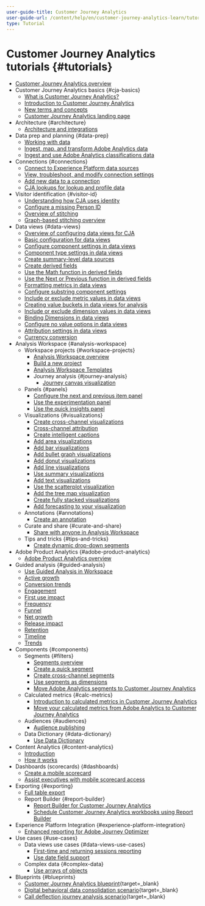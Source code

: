 ```yaml
---
user-guide-title: Customer Journey Analytics
user-guide-url: /content/help/en/customer-journey-analytics-learn/tutorials/overview.html
type: Tutorial
---
```


# Customer Journey Analytics tutorials {#tutorials}

+ [Customer Journey Analytics overview](overview.md)
+ Customer Journey Analytics basics {#cja-basics}
    + [What is Customer Journey Analytics?](cja-basics/what-is-customer-journey-analytics.md)
    + [Introduction to Customer Journey Analytics](cja-basics/understanding-customer-journey-analytics.md)
    + [New terms and concepts](cja-basics/new-terms-and-concepts-in-cja.md)
    + [Customer Journey Analytics landing page](cja-basics/customer-journey-analytics-landing-page.md)
+ Architecture {#architecture}
    + [Architecture and integrations](architecture/architecture-and-integrations-of-cja.md)
+ Data prep and planning {#data-prep}
    + [Working with data](data-prep/working-with-data-in-cja.md)
    + [Ingest, map, and transform Adobe Analytics data](data-prep/ingest-map-and-transform-adobe-analytics-data.md)
    + [Ingest and use Adobe Analytics classifications data](data-prep/ingest-and-use-analytics-classifications.md)
+ Connections {#connections}
    + [Connect to Experience Platform data sources](connections/connecting-customer-journey-analytics-to-data-sources-in-platform.md)
    + [View, troubleshoot, and modify connection settings](connections/connections-details-experience-in-cja.md)
    + [Add new data to a connection](connections/add-past-data-to-an-existing-connection-in-cja.md)
    + [CJA lookups for lookup and profile data](connections/cja-lookup-data.md)
+ Visitor identification {#visitor-id}
    + [Understanding how CJA uses identity](visitor-id/understanding-how-customer-journey-analytics-uses-identity.md)
    + [Configure a missing Person ID](visitor-id/configure-missing-person-id.md)
    + [Overview of stitching](visitor-id/overview-of-stitching.md)
    + [Graph-based stitching overview](visitor-id/graph-based-stitching-overview.md)
+ Data views {#data-views}
    + [Overview of configuring data views for CJA](data-views/overview-of-configuring-data-views-for-cja.md)
    + [Basic configuration for data views](data-views/basic-configuration-for-data-views.md)
    + [Configure component settings in data views](data-views/configuring-component-settings-in-data-views.md)
    + [Component type settings in data views](data-views/component-type-settings-in-data-views.md)
    + [Create summary-level data sources](data-views/create-summary-level-data-sources.md)
    + [Create derived fields](data-views/derived-fields-in-cja.md)
    + [Use the Math function in derived fields](data-views/use-the-math-function-in-derived-fields.md)
    + [Use the Next or Previous function in derived fields](data-views/use-the-next-previous-function-in-derived-fields.md)
    + [Formatting metrics in data views](data-views/formatting-metrics-in-data-views.md)
    + [Configure substring component settings](data-views/configure-substring-component-settings.md)
    + [Include or exclude metric values in data views](data-views/include-or-exclude-metric-values-in-data-views.md)
    + [Creating value buckets in data views for analysis](data-views/creating-value-buckets-in-data-views-for-analysis.md)
    + [Include or exclude dimension values in data views](data-views/include-or-exclude-dimension-values-in-data-views.md)
    + [Binding Dimensions in data views](data-views/binding-dimensions-in-data-views.md)
    + [Configure no value options in data views](data-views/configure-no-value-options-in-data-views.md)
    + [Attribution settings in data views](data-views/attribution-settings-in-data-views.md)
    + [Currency conversion](data-views/currency-conversion.md)
+ Analysis Workspace {#analysis-workspace}
    + Workspace projects {#workspace-projects}
        + [Analysis Workspace overview](analysis-workspace/workspace-projects/analysis-workspace-overview.md)  
        + [Build a new project](analysis-workspace/workspace-projects/build-a-new-project.md)
        + [Analysis Workspace Templates](analysis-workspace/workspace-projects/analysis-workspace-templates.md)
        + Journey analysis {#journey-analysis}
            + [Journey canvas visualization](analysis-workspace/workspace-projects/journey-analysis/journey-canvas-viz.md)
    + Panels {#panels}
        + [Configure the next and previous item panel](analysis-workspace/panels/configure-next-previous-item-panel.md)
        + [Use the experimentation panel](analysis-workspace/panels/use-the-experimentation-panel.md)
        + [Use the quick insights panel](analysis-workspace/panels/use-the-quick-insights-panel.md)
    + Visualizations {#visualizations}
        + [Create cross-channel visualizations](analysis-workspace/visualizations/creating-cross-channel-visualizations-in-customer-journey-analytics.md)
        + [Cross-channel attribution](analysis-workspace/visualizations/cross-channel-attribution-in-customer-journey-analytics.md)
        + [Create intelligent captions](analysis-workspace/visualizations/intelligent-captions.md)
        + [Add area visualizations](analysis-workspace/visualizations/add-area-visualizations.md)
        + [Add bar visualizations](analysis-workspace/visualizations/add-bar-visualizations.md)
        + [Add bullet graph visualizations](analysis-workspace/visualizations/add-bullet-graph-visualizations.md)
        + [Add donut visualizations](analysis-workspace/visualizations/add-donut-visualizations.md)
        + [Add line visualizations](analysis-workspace/visualizations/add-line-visualizations.md)
        + [Use summary visualizations](analysis-workspace/visualizations/use-summary-visualizations.md)
        + [Add text visualizations](analysis-workspace/visualizations/add-text-visualizations.md)
        + [Use the scatterplot visualization](analysis-workspace/visualizations/use-scatterplot-visualizations.md)
        + [Add the tree map visualization](analysis-workspace/visualizations/add-treemap-visualizations.md)
        + [Create fully stacked visualizations](analysis-workspace/visualizations/create-stacked-visualizations.md)
        + [Add forecasting to your visualization](analysis-workspace/visualizations/forecasting.md)
    + Annotations {#annotations}
        + [Create an annotation](analysis-workspace/annotations/create-an-annotation.md)
    + Curate and share {#curate-and-share}
        + [Share with anyone in Analysis Workspace](analysis-workspace/curate-and-share/share-with-anyone-in-analysis-workspace.md)
    + Tips and tricks {#tips-and-tricks}
        + [Create dynamic drop-down segments](analysis-workspace/tips-and-tricks/dynamic-drop-downs.md)
+ Adobe Product Analytics {#adobe-product-analytics}
    + [Adobe Product Analytics overview](adobe-product-analytics/adobe-product-analytics-overview.md)
+ Guided analysis {#guided-analysis}
    + [Use Guided Analysis in Workspace](guided-analysis/guided-analysis-in-workspace.md)
    + [Active growth](guided-analysis/active-growth.md)
    + [Conversion trends](guided-analysis/conversion-trends.md)
    + [Engagement](guided-analysis/engagement.md)
    + [First use impact](guided-analysis/first-use-impact.md)
    + [Frequency](guided-analysis/frequency.md)
    + [Funnel](guided-analysis/funnel.md)        
    + [Net growth](guided-analysis/net-growth.md)  
    + [Release impact](guided-analysis/release-impact.md)
    + [Retention](guided-analysis/retention.md)
    + [Timeline](guided-analysis/timeline.md) 
    + [Trends](guided-analysis/trends.md)
+ Components {#components}
    + Segments {#filters}
        + [Segments overview](components/filters/introduction-to-filters-in-cja.md)
        + [Create a quick segment](components/filters/create-a-quick-filter.md)
        + [Create cross-channel segments](components/filters/creating-cross-channel-filters-in-customer-journey-analytics.md)
        + [Use segments as dimensions](components/filters/use-filters-as-dimensions.md)
        + [Move Adobe Analytics segments to Customer Journey Analytics](components/filters/moving-adobe-analytics-segments-to-customer-journey-analytics.md)
    + Calculated metrics {#calc-metrics}
        + [Introduction to calculated metrics in Customer Journey Analytics](components/calc-metrics/introduction-to-calculated-metrics-in-customer-journey-analytics.md)
        + [Move your calculated metrics from Adobe Analytics to Customer Journey Analytics](components/calc-metrics/moving-your-calculated-metrics-from-adobe-analytics-to-customer-journey-analytics.md)
    + Audiences {#audiences}
        + [Audience publishing](components/audiences/audience-publishing-for-cja.md)
    + Data Dictionary {#data-dictionary}
        + [Use Data Dictionary](components/data-dictionary/use-data-dictionary.md)  
+ Content Analytics {#content-analytics}
    + [Introduction](content-analytics/introduction-to-content-analytics.md)
    + [How it works](content-analytics/how-it-works.md)
+ Dashboards (scorecards) {#dashboards}
    + [Create a mobile scorecard](dashboards/create-a-mobile-scorecard.md)
    + [Assist executives with mobile scorecard access](dashboards/assist-executives-to-access-mobile-scorecards.md)
+ Exporting {#exporting}
    + [Full table export](exporting/full-table-export.md)
    + Report Builder {#report-builder}
        + [Report Builder for Customer Journey Analytics](exporting/report-builder/report-builder-for-customer-journey-analytics.md)
        + [Schedule Customer Journey Analytics workbooks using Report Builder](exporting/report-builder/schedule-cja-workbooks-using-report-builder.md)
+ Experience Platform Integration {#experience-platform-integration}
    +  [Enhanced reporting for Adobe Journey Optimizer](experience-platform-integration/enhanced-reporting-for-adobe-journey-optimizer.md)
+ Use cases {#use-cases}
    + Data views use cases {#data-views-use-cases}
        + [First-time and returning sessions reporting](use-cases/data-views-use-cases/first-time-and-returning-sessions.md)
        + [Use date field support](use-cases/data-views-use-cases/leverage-date-field-support.md)
    + Complex data {#complex-data}
        + [Use arrays of objects](use-cases/complex-data/object-arrays-in-cja.md)
+ Blueprints {#blueprints}
    + [Customer Journey Analytics blueprint](https://experienceleague.adobe.com/en/docs/blueprints-learn/architecture/customer-journey-analytics/overview){target=_blank}
    + [Digital behavioral data consolidation scenario](https://experienceleague.adobe.com/en/docs/analytics-platform/using/cja-usecases/cross-channel/cross-channel){target=_blank}
    + [Call deflection journey analysis scenario](https://experienceleague.adobe.com/en/docs/analytics-platform/using/cja-usecases/cross-channel/call-center){target=_blank}
